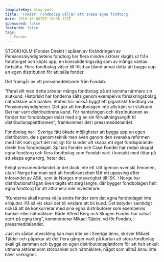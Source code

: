 ```yaml
---
templateKey: blog-post
title: 'Fonder: Fondbolag väljer att skapa egna fondtorg'
date: 2019-10-08T07:19:06.129Z
sponsored: false
featured: false
tags:
  - Fonder
---
```

STOCKHOLM (Fonder Direkt) I spåren av förändringen av Pensionsmyndighetens fondtorg har flera mindre aktörer slagits ut från fondtorget och köpts upp, en konsolideringsvåg som av många väntas fortsätta. Flera fondbolag väljer till följd av bland annat detta att bygga upp en egen distribution för att sälja fonder.



Det framgår av ett pressmeddelande från Fondab.



"Parallellt med detta arbetar många fondbolag på att komma närmare sin slutkund. Historiskt har fonderna sålts genom exempelvis försäkringsbolag, nätmäklare och banker. Staten har också byggt ett gigantiskt fondtorg via Pensionsmyndigheten. Det gör att fondbolagen inte alls känt sin slutkund. Det har varit distributörens kund. För hanteringen och distributionen av fonder har fondbolagen delat med sig av sin förvaltningsavgift till distributionsplattformen", framkommer det i pressmeddelandet.



Fondbolag har i Sverige fått ökade möjligheter att bygga upp en egen distribution, dels genom teknik men även genom den svenska reformen med ISK som gjort det möjligt för kunder att skapa ett eget fondsparande direkt hos fondbolaget. Spiltan Fonder och Case Fonder har redan skapat egna fondtorg och flera fondbolag som Fondab varit i kontakt med tittar på att skapa egna torg, heter det.



Enligt pressmeddelandet är det dock inte ett rätt igenom svenskt fenomen, utan i Norge har man sett att fondbranschen fått ett uppsving efter införandet av ASK, som är Norges motsvarighet till ISK. I Norge har distributionsfrågan även tagits ett steg längre, där bygger fondbolagen helt egna fondtorg för att attrahera mer investerare.



"Kunderna skall kunna välja andra fonder som det egna fondbolaget inte erbjuder. På så vis skall det bli enklare att bli kund. Det betyder samtidigt också att de konkurrerar med sina egna distributörer som exempelvis banker eller nätmäklare. Både Alfred Berg och Skagen Fonder har satsat stort på egna torg", kommenterar Mikael Tjäder, vd för Fondab, i pressmeddelandet.



Just en sådan utveckling kan man inte se i Sverige ännu, skriver Mikael Tjäder och påpekar att det flera gånger varit på kartan att stora fondbolag skall gå samman och bygga en egen distributionsplattform för att helt enkelt utmana aktörer som storbanker och nätmäklare, något som alltså ännu inte blivit verklighet.
